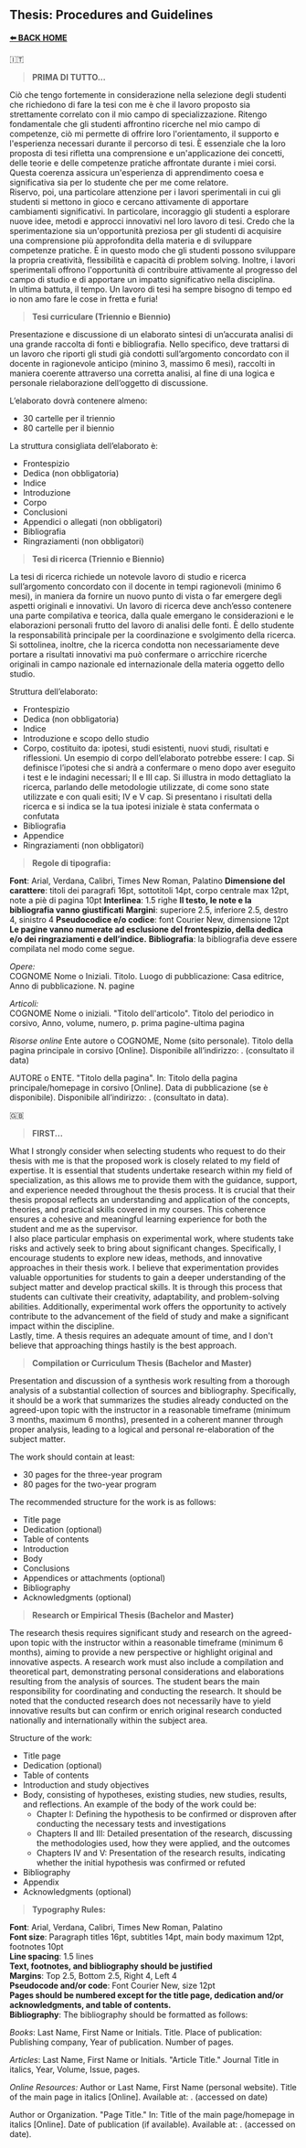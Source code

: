 ## **Thesis: Procedures and Guidelines**  

[**⬅️ BACK HOME**](/README.md)  

🇮🇹
>**PRIMA DI TUTTO...**  

Ciò che tengo fortemente in considerazione nella selezione degli studenti che richiedono di fare la tesi con me è che il lavoro proposto sia strettamente correlato con il mio campo di specializzazione. Ritengo fondamentale che gli studenti affrontino ricerche nel mio campo di competenze, ciò mi permette di offrire loro l'orientamento, il supporto e l'esperienza necessari durante il percorso di tesi. È essenziale che la loro proposta di tesi rifletta una comprensione e un'applicazione dei concetti, delle teorie e delle competenze pratiche affrontate durante i miei corsi. Questa coerenza assicura un'esperienza di apprendimento coesa e significativa sia per lo studente che per me come relatore.  
Riservo, poi, una particolare attenzione per i lavori sperimentali in cui gli studenti si mettono in gioco e cercano attivamente di apportare cambiamenti significativi. In particolare, incoraggio gli studenti a esplorare nuove idee, metodi e approcci innovativi nel loro lavoro di tesi. Credo che la sperimentazione sia un'opportunità preziosa per gli studenti di acquisire una comprensione più approfondita della materia e di sviluppare competenze pratiche. È in questo modo che gli studenti possono sviluppare la propria creatività, flessibilità e capacità di problem solving. Inoltre, i lavori sperimentali offrono l'opportunità di contribuire attivamente al progresso del campo di studio e di apportare un impatto significativo nella disciplina.  
In ultima battuta, il tempo. Un lavoro di tesi ha sempre bisogno di tempo ed io non amo fare le cose in fretta e furia!

>**Tesi curriculare (Triennio e Biennio)**

Presentazione e discussione di un elaborato sintesi di un’accurata analisi di una grande raccolta di fonti e bibliografia. Nello specifico, deve trattarsi di un lavoro che riporti gli studi già condotti sull’argomento concordato con il docente in ragionevole anticipo (minino 3, massimo 6 mesi), raccolti in maniera coerente attraverso una corretta analisi, al fine di una logica e personale rielaborazione dell’oggetto di discussione.  

L’elaborato dovrà contenere almeno:  

- 30 cartelle per il triennio  
- 80 cartelle per il biennio  

La struttura consigliata dell’elaborato è:

- Frontespizio
- Dedica (non obbligatoria)
- Indice
- Introduzione
- Corpo
- Conclusioni
- Appendici o allegati (non obbligatori)
- Bibliografia
- Ringraziamenti (non obbligatori)

>**Tesi di ricerca (Triennio e Biennio)**

La tesi di ricerca richiede un notevole lavoro di studio e ricerca sull’argomento concordato con il docente in tempi ragionevoli (minimo 6 mesi), in maniera da fornire un nuovo punto di vista o far emergere degli aspetti originali e innovativi. Un lavoro di ricerca deve anch’esso contenere una parte compilativa e teorica, dalla quale emergano le considerazioni e le elaborazioni personali frutto del lavoro di analisi delle fonti. È dello studente la responsabilità principale per la coordinazione e svolgimento della ricerca. Si sottolinea, inoltre, che la ricerca condotta non necessariamente deve portare a risultati innovativi ma può confermare o arricchire ricerche originali in campo nazionale ed internazionale della materia oggetto dello studio.  

Struttura dell’elaborato:  

- Frontespizio
- Dedica (non obbligatoria)
- Indice
- Introduzione e scopo dello studio
- Corpo, costituito da: ipotesi, studi esistenti, nuovi studi, risultati e riflessioni. Un esempio di corpo dell’elaborato potrebbe essere: I cap. Si definisce l’ipotesi che si andrà a confermare o meno dopo aver eseguito i test e le indagini necessari; II e III cap. Si illustra in modo dettagliato la ricerca, parlando delle metodologie utilizzate, di come sono state utilizzate e con quali esiti; IV e V cap. Si presentano i risultati della ricerca e si indica se la tua ipotesi iniziale è stata confermata o confutata
- Bibliografia
- Appendice
- Ringraziamenti (non obbligatori)

>**Regole di tipografia:**

**Font**: Arial, Verdana, Calibri, Times New Roman, Palatino
**Dimensione del carattere**: titoli dei paragrafi 16pt, sottotitoli 14pt, corpo centrale max 12pt, note a piè di pagina 10pt
**Interlinea**: 1.5 righe
**Il testo, le note e la bibliografia vanno giustificati**
**Margini**: superiore 2.5, inferiore 2.5, destro 4, sinistro 4
**Pseudocodice e/o codice**: font Courier New, dimensione 12pt
**Le pagine vanno numerate ad esclusione del frontespizio, della dedica e/o dei ringraziamenti e dell’indice.**
**Bibliografia**: la bibliografia deve essere compilata nel modo come segue.

*Opere:*  
COGNOME Nome o Iniziali. Titolo. Luogo di pubblicazione: Casa editrice, Anno di pubblicazione. N. pagine

*Articoli:*  
COGNOME Nome o iniziali. "Titolo dell'articolo". Titolo del periodico in corsivo, Anno, volume, numero, p. prima pagine-ultima pagina

*Risorse online*
Ente autore o COGNOME, Nome (sito personale). Titolo della pagina principale in corsivo [Online]. Disponibile all’indirizzo: <URL>. (consultato il data)

AUTORE o ENTE. "Titolo della pagina". In: Titolo della pagina principale/homepage in corsivo [Online]. Data di pubblicazione (se è disponibile). Disponibile all’indirizzo: <URL>. (consultato in data).  

🇬🇧
>**FIRST...**  

What I strongly consider when selecting students who request to do their thesis with me is that the proposed work is closely related to my field of expertise. It is essential that students undertake research within my field of specialization, as this allows me to provide them with the guidance, support, and experience needed throughout the thesis process. It is crucial that their thesis proposal reflects an understanding and application of the concepts, theories, and practical skills covered in my courses. This coherence ensures a cohesive and meaningful learning experience for both the student and me as the supervisor.  
I also place particular emphasis on experimental work, where students take risks and actively seek to bring about significant changes. Specifically, I encourage students to explore new ideas, methods, and innovative approaches in their thesis work. I believe that experimentation provides valuable opportunities for students to gain a deeper understanding of the subject matter and develop practical skills. It is through this process that students can cultivate their creativity, adaptability, and problem-solving abilities. Additionally, experimental work offers the opportunity to actively contribute to the advancement of the field of study and make a significant impact within the discipline.  
Lastly, time. A thesis requires an adequate amount of time, and I don't believe that approaching things hastily is the best approach.

> **Compilation or Curriculum Thesis (Bachelor and Master)**  

Presentation and discussion of a synthesis work resulting from a thorough analysis of a substantial collection of sources and bibliography. Specifically, it should be a work that summarizes the studies already conducted on the agreed-upon topic with the instructor in a reasonable timeframe (minimum 3 months, maximum 6 months), presented in a coherent manner through proper analysis, leading to a logical and personal re-elaboration of the subject matter.

The work should contain at least:  

- 30 pages for the three-year program
- 80 pages for the two-year program

The recommended structure for the work is as follows:  

- Title page
- Dedication (optional)
- Table of contents
- Introduction
- Body
- Conclusions
- Appendices or attachments (optional)
- Bibliography
- Acknowledgments (optional)

> **Research or Empirical Thesis (Bachelor and Master)**  

The research thesis requires significant study and research on the agreed-upon topic with the instructor within a reasonable timeframe (minimum 6 months), aiming to provide a new perspective or highlight original and innovative aspects. A research work must also include a compilation and theoretical part, demonstrating personal considerations and elaborations resulting from the analysis of sources. The student bears the main responsibility for coordinating and conducting the research. It should be noted that the conducted research does not necessarily have to yield innovative results but can confirm or enrich original research conducted nationally and internationally within the subject area.

Structure of the work:  

- Title page
- Dedication (optional)
- Table of contents
- Introduction and study objectives
- Body, consisting of hypotheses, existing studies, new studies, results, and reflections. An example of the body of the work could be:  
  - Chapter I: Defining the hypothesis to be confirmed or disproven after conducting the necessary tests and investigations  
  - Chapters II and III: Detailed presentation of the research, discussing the methodologies used, how they were applied, and the outcomes  
  - Chapters IV and V: Presentation of the research results, indicating whether the initial hypothesis was confirmed or refuted  
- Bibliography
- Appendix
- Acknowledgments (optional)

>**Typography Rules:**  

**Font**: Arial, Verdana, Calibri, Times New Roman, Palatino  
**Font size**: Paragraph titles 16pt, subtitles 14pt, main body maximum 12pt, footnotes 10pt  
**Line spacing**: 1.5 lines  
**Text, footnotes, and bibliography should be justified**  
**Margins**: Top 2.5, Bottom 2.5, Right 4, Left 4  
**Pseudocode and/or code**: Font Courier New, size 12pt  
**Pages should be numbered except for the title page, dedication and/or acknowledgments, and table of contents.**  
**Bibliography**: The bibliography should be formatted as follows:

*Books*:
Last Name, First Name or Initials. Title. Place of publication: Publishing company, Year of publication. Number of pages.

*Articles*:
Last Name, First Name or Initials. "Article Title." Journal Title in italics, Year, Volume, Issue, pages.

*Online Resources:*
Author or Last Name, First Name (personal website). Title of the main page in italics [Online]. Available at: <URL>. (accessed on date)  

Author or Organization. "Page Title." In: Title of the main page/homepage in italics [Online]. Date of publication (if available). Available at: <URL>. (accessed on date).
